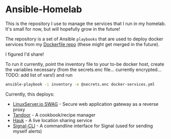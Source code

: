 # Ansible-Homelab

This is the repository I use to manage the services that I run in my homelab. It's small for now, but will hopefully grow in the future!

The repository is a set of Ansible `playbooks` that are used to deploy docker services from my [Dockerfile repo](https://github.com/Banshee1221/docker-homelab) (these might get merged in the future).

I figured I'd share!

To run it currently, point the inventory file to your to-be docker host, create the variables necessary (from the secrets.enc file... currently encrypted... TODO: add list of vars!) and run 

```bash
ansible-playbook -i inventory -e @secrets.enc docker-services.yml
```

Currently, this deploys:

- [LinuxServer.io SWAG](https://docs.linuxserver.io/general/swag) - Secure web application gateway as a reverse proxy
- [Tandoor](https://docs.tandoor.dev/) - A cookbook/recipe manager
- [Hauk](https://github.com/bilde2910/Hauk) - A live location sharing service
- [Signal-CLI](https://github.com/AsamK/signal-cli) - A commandline interface for Signal (used for sending myself alerts)